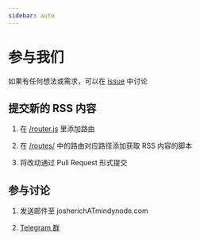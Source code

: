 ```yaml
---
sidebar: auto
---
```


# 参与我们

如果有任何想法或需求，可以在 [issue](https://github.com/josherich/RSS-ORG/issues) 中讨论

## 提交新的 RSS 内容

1.  在 [/router.js](https://github.com/josherich/RSS-ORG/blob/master/router.js) 里添加路由

1.  在 [/routes/](https://github.com/josherich/RSS-ORG/tree/master/routes) 中的路由对应路径添加获取 RSS 内容的脚本

1.  将改动通过 Pull Request 形式提交

## 参与讨论

1. 发送邮件至 josherichATmindynode.com

2. [Telegram 群](https://t.me/context_news_cn)
